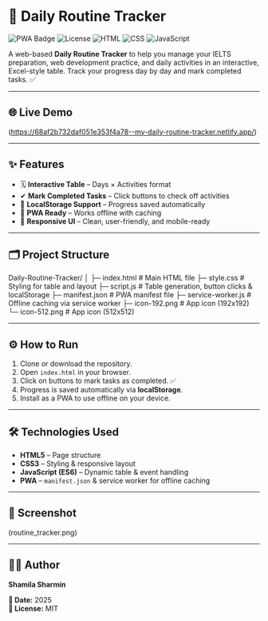 # 🌟 Daily Routine Tracker

![PWA Badge](https://img.shields.io/badge/PWA-Ready-brightgreen)
![License](https://img.shields.io/badge/License-MIT-blue)
![HTML](https://img.shields.io/badge/HTML5-orange)
![CSS](https://img.shields.io/badge/CSS3-blue)
![JavaScript](https://img.shields.io/badge/JS-yellow)

A web-based **Daily Routine Tracker** to help you manage your IELTS preparation, web development practice, and daily activities in an interactive, Excel-style table. Track your progress day by day and mark completed tasks. ✅

---

## 🌐 Live Demo
(https://68af2b732daf051e353f4a78--my-daily-routine-tracker.netlify.app/)

---

## ✨ Features

- 🗓 **Interactive Table** – Days × Activities format
- ✔ **Mark Completed Tasks** – Click buttons to check off activities
- 💾 **LocalStorage Support** – Progress saved automatically
- 📱 **PWA Ready** – Works offline with caching
- 🎨 **Responsive UI** – Clean, user-friendly, and mobile-ready

---

## 🗂 Project Structure

Daily-Routine-Tracker/
│
├─ index.html # Main HTML file
├─ style.css # Styling for table and layout
├─ script.js # Table generation, button clicks & localStorage
├─ manifest.json # PWA manifest file
├─ service-worker.js # Offline caching via service worker
├─ icon-192.png # App icon (192x192)
└─ icon-512.png # App icon (512x512)


---

## ⚙️ How to Run

1. Clone or download the repository.  
2. Open `index.html` in your browser.  
3. Click on buttons to mark tasks as completed. ✅  
4. Progress is saved automatically via **localStorage**.  
5. Install as a PWA to use offline on your device.

---

## 🛠 Technologies Used

- **HTML5** – Page structure  
- **CSS3** – Styling & responsive layout  
- **JavaScript (ES6)** – Dynamic table & event handling  
- **PWA** – `manifest.json` & service worker for offline caching  

---

## 📸 Screenshot

(routine_tracker.png)

---

## 👩‍💻 Author
**Shamila Sharmin**  

**📅 Date:** 2025  
**📄 License:** MIT

